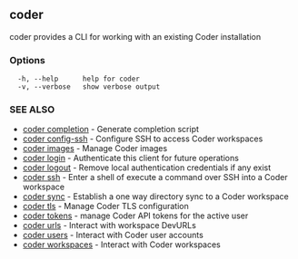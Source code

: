 ## coder

coder provides a CLI for working with an existing Coder installation

### Options

```
  -h, --help      help for coder
  -v, --verbose   show verbose output
```

### SEE ALSO

* [coder completion](coder_completion.md)	 - Generate completion script
* [coder config-ssh](coder_config-ssh.md)	 - Configure SSH to access Coder workspaces
* [coder images](coder_images.md)	 - Manage Coder images
* [coder login](coder_login.md)	 - Authenticate this client for future operations
* [coder logout](coder_logout.md)	 - Remove local authentication credentials if any exist
* [coder ssh](coder_ssh.md)	 - Enter a shell of execute a command over SSH into a Coder workspace
* [coder sync](coder_sync.md)	 - Establish a one way directory sync to a Coder workspace
* [coder tls](coder_tls.md)	 - Manage Coder TLS configuration
* [coder tokens](coder_tokens.md)	 - manage Coder API tokens for the active user
* [coder urls](coder_urls.md)	 - Interact with workspace DevURLs
* [coder users](coder_users.md)	 - Interact with Coder user accounts
* [coder workspaces](coder_workspaces.md)	 - Interact with Coder workspaces

